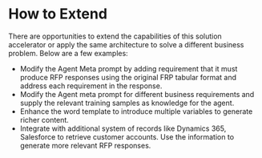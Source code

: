 # How to Extend 

There are opportunities to extend the capabilities of this solution accelerator or apply the same architecture to solve a different business problem. Below are a few examples: 

- Modify the Agent Meta prompt by adding requirement that it must produce RFP responses using the original FRP tabular format and address each requirement in the response. 
- Modify the Agent meta prompt for different business requirements and supply the relevant training samples as knowledge for the agent. 
- Enhance the word template to introduce multiple variables to generate richer content. 
- Integrate with additional system of records like Dynamics 365, Salesforce to retrieve customer accounts. Use the information to generate more relevant RFP responses. 


